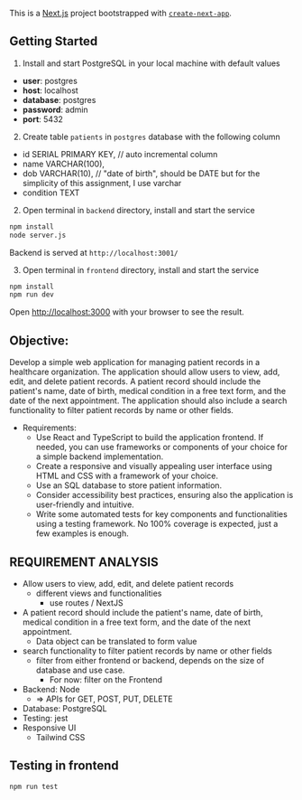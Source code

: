 This is a [Next.js](https://nextjs.org) project bootstrapped with [`create-next-app`](https://nextjs.org/docs/app/api-reference/cli/create-next-app).

## Getting Started

1. Install and start PostgreSQL in your local machine with default values
- **user**: postgres 
- **host**: localhost   
- **database**: postgres
- **password**: admin
- **port**: 5432

2. Create table `patients` in `postgres` database with the following column
- id SERIAL PRIMARY KEY, // auto incremental column
- name VARCHAR(100),
- dob VARCHAR(10), // "date of birth", should be DATE but for the simplicity of this assignment, I use varchar
- condition TEXT

2. Open terminal in `backend` directory, install and start the service
```bash
npm install
node server.js
```
Backend is served at `http://localhost:3001/`

3. Open terminal in `frontend` directory, install and start the service
```bash
npm install
npm run dev 
```

Open [http://localhost:3000](http://localhost:3000) with your browser to see the result.


## Objective:
Develop a simple web application for managing patient records in a healthcare organization.
The application should allow users to view, add, edit, and delete patient records.
A patient record should include the patient's name, date of birth, medical condition in a free text form, and the date of the next appointment.
The application should also include a search functionality to filter patient records by name or other fields.
- Requirements:
  - Use React and TypeScript to build the application frontend. If needed, you can use frameworks or components of your choice for a simple backend implementation.
  - Create a responsive and visually appealing user interface using HTML and CSS with a framework of your choice.
  - Use an SQL database to store patient information.
  - Consider accessibility best practices, ensuring also the application is user-friendly and intuitive.
  - Write some automated tests for key components and functionalities using a testing framework. No 100% coverage is expected, just a few examples is enough.

## REQUIREMENT ANALYSIS
- Allow users to view, add, edit, and delete patient records
  - different views and functionalities
    - use routes / NextJS
- A patient record should include the patient's name, date of birth, medical condition in a free text form, and the date of the next appointment.
  - Data object can be translated to form value
- search functionality to filter patient records by name or other fields
  - filter from either frontend or backend, depends on the size of database and use case.
    - For now: filter on the Frontend
- Backend: Node
  - => APIs for GET, POST, PUT, DELETE
- Database: PostgreSQL
- Testing: jest
- Responsive UI
  - Tailwind CSS
 
## Testing in frontend
```bash
npm run test
```